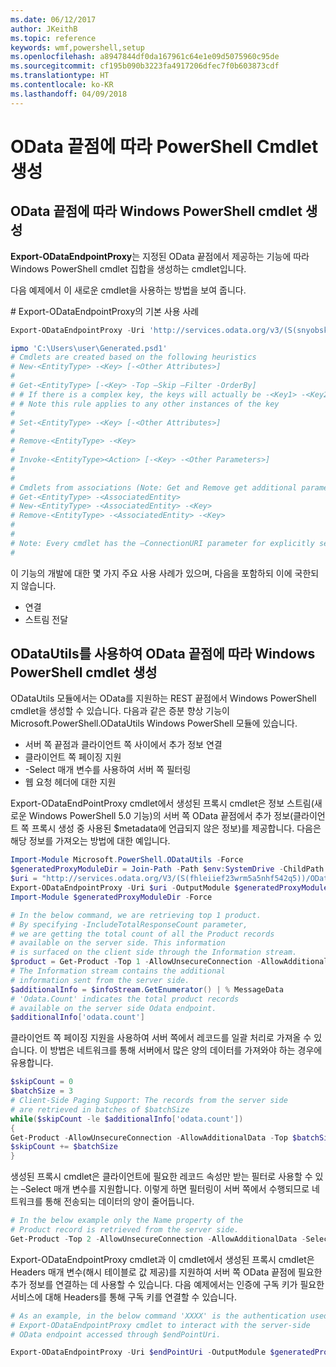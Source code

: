 ```yaml
---
ms.date: 06/12/2017
author: JKeithB
ms.topic: reference
keywords: wmf,powershell,setup
ms.openlocfilehash: a8947844df0da167961c64e1e09d5075960c95de
ms.sourcegitcommit: cf195b090b3223fa4917206dfec7f0b603873cdf
ms.translationtype: HT
ms.contentlocale: ko-KR
ms.lasthandoff: 04/09/2018
---
```

# <a name="generate-powershell-cmdlets-based-on-odata-endpoint"></a>OData 끝점에 따라 PowerShell Cmdlet 생성
<a name="generate-windows-powershell-cmdlets-based-on-an-odata-endpoint"></a>OData 끝점에 따라 Windows PowerShell cmdlet 생성
--------------------------------------------------------------

**Export-ODataEndpointProxy**는 지정된 OData 끝점에서 제공하는 기능에 따라 Windows PowerShell cmdlet 집합을 생성하는 cmdlet입니다.

다음 예제에서 이 새로운 cmdlet을 사용하는 방법을 보여 줍니다.

\# Export-ODataEndpointProxy의 기본 사용 사례

```powershell
Export-ODataEndpointProxy -Uri 'http://services.odata.org/v3/(S(snyobsk1hhutkb2yulwldgf1))/odata/odata.svc' -OutputModule C:\Users\user\Generated.psd1

ipmo 'C:\Users\user\Generated.psd1'
# Cmdlets are created based on the following heuristics
# New-<EntityType> -<Key> [-<Other Attributes>]
#
# Get-<EntityType> [-<Key> -Top –Skip –Filter -OrderBy]
# # If there is a complex key, the keys will actually be -<Key1> -<Key2>…
# # Note this rule applies to any other instances of the key
#
# Set-<EntityType> -<Key> [-<Other Attributes>]
#
# Remove-<EntityType> -<Key>
#
# Invoke-<EntityType><Action> [-<Key> -<Other Parameters>]
#
#
# Cmdlets from associations (Note: Get and Remove get additional parameter sets)
# Get-<EntityType> -<AssociatedEntity>
# New-<EntityType> -<AssociatedEntity> -<Key>
# Remove-<EntityType> -<AssociatedEntity> -<Key>
#
#
# Note: Every cmdlet has the –ConnectionURI parameter for explicitly setting the URI of the endpoint. This normally uses the same address that you gave the Export-ODataEndpointProxy cmdlet, but can be overridden in this fashion for the sake of similar endpoints.
#
```

이 기능의 개발에 대한 몇 가지 주요 사용 사례가 있으며, 다음을 포함하되 이에 국한되지 않습니다.
-   연결
-   스트림 전달

<a name="generate-windows-powershell-cmdlets-based-on-an-odata-endpoint-with-odatautils"></a>ODataUtils를 사용하여 OData 끝점에 따라 Windows PowerShell cmdlet 생성
------------------------------------------------------------------------------
ODataUtils 모듈에서는 OData를 지원하는 REST 끝점에서 Windows PowerShell cmdlet을 생성할 수 있습니다. 다음과 같은 증분 향상 기능이 Microsoft.PowerShell.ODataUtils Windows PowerShell 모듈에 있습니다.
-   서버 쪽 끝점과 클라이언트 쪽 사이에서 추가 정보 연결
-   클라이언트 쪽 페이징 지원
-   -Select 매개 변수를 사용하여 서버 쪽 필터링
-   웹 요청 헤더에 대한 지원

Export-ODataEndPointProxy cmdlet에서 생성된 프록시 cmdlet은 정보 스트림(새로운 Windows PowerShell 5.0 기능)의 서버 쪽 OData 끝점에서 추가 정보(클라이언트 쪽 프록시 생성 중 사용된 $metadata에 언급되지 않은 정보)를 제공합니다. 다음은 해당 정보를 가져오는 방법에 대한 예입니다.
```powershell
Import-Module Microsoft.PowerShell.ODataUtils -Force
$generatedProxyModuleDir = Join-Path -Path $env:SystemDrive -ChildPath 'ODataDemoProxy'
$uri = "http://services.odata.org/V3/(S(fhleiief23wrm5a5nhf542q5))/OData/OData.svc/"
Export-ODataEndpointProxy -Uri $uri -OutputModule $generatedProxyModuleDir -Force -AllowUnSecureConnection -Verbose -AllowClobber
Import-Module $generatedProxyModuleDir -Force

# In the below command, we are retrieving top 1 product.
# By specifying -IncludeTotalResponseCount parameter,
# we are getting the total count of all the Product records
# available on the server side. This information
# is surfaced on the client side through the Information stream.
$product = Get-Product -Top 1 -AllowUnsecureConnection -AllowAdditionalData -IncludeTotalResponseCount -InformationVariable infoStream
# The Information stream contains the additional
# information sent from the server side.
$additionalInfo = $infoStream.GetEnumerator() | % MessageData
# 'Odata.Count' indicates the total product records
# available on the server side Odata endpoint.
$additionalInfo['odata.count']
```

클라이언트 쪽 페이징 지원을 사용하여 서버 쪽에서 레코드를 일괄 처리로 가져올 수 있습니다. 이 방법은 네트워크를 통해 서버에서 많은 양의 데이터를 가져와야 하는 경우에 유용합니다.
```powershell
$skipCount = 0
$batchSize = 3
# Client-Side Paging Support: The records from the server side
# are retrieved in batches of $batchSize
while($skipCount -le $additionalInfo['odata.count'])
{
Get-Product -AllowUnsecureConnection -AllowAdditionalData -Top $batchSize -Skip $skipCount
$skipCount += $batchSize
}
```

생성된 프록시 cmdlet은 클라이언트에 필요한 레코드 속성만 받는 필터로 사용할 수 있는 –Select 매개 변수를 지원합니다. 이렇게 하면 필터링이 서버 쪽에서 수행되므로 네트워크를 통해 전송되는 데이터의 양이 줄어듭니다.
```powershell
# In the below example only the Name property of the
# Product record is retrieved from the server side.
Get-Product -Top 2 -AllowUnsecureConnection -AllowAdditionalData -Select Name
```

Export-ODataEndpointProxy cmdlet과 이 cmdlet에서 생성된 프록시 cmdlet은 Headers 매개 변수(해시 테이블로 값 제공)를 지원하여 서버 쪽 OData 끝점에 필요한 추가 정보를 연결하는 데 사용할 수 있습니다. 다음 예제에서는 인증에 구독 키가 필요한 서비스에 대해 Headers를 통해 구독 키를 연결할 수 있습니다.
```powershell
# As an example, in the below command 'XXXX' is the authentication used by the
# Export-ODataEndpointProxy cmdlet to interact with the server-side
# OData endpoint accessed through $endPointUri.

Export-ODataEndpointProxy -Uri $endPointUri -OutputModule $generatedProxyModuleDir -Force -AllowUnSecureConnection -Verbose -Headers @{'subscription-key'='XXXX'}
```